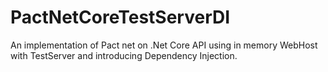 # PactNetCoreTestServerDI
An implementation of Pact net on .Net Core API using in memory WebHost with TestServer and introducing Dependency Injection.

